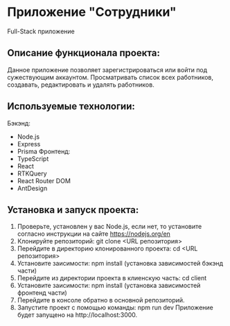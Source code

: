 # Приложение "Cотрудники"
Full-Stack приложение

## Описание функционала проекта:
Данное приложение позволяет зарегистрироваться или войти под сужествующим аккаунтом. Просматривать список всех работников, создавать, редактировать и удалять работников.

## Используемые технологии:
Бэкэнд:
- Node.js
- Express
- Prisma
Фронтенд:
- TypeScript
- React
- RTKQuery
- React Router DOM
- AntDesign


## Установка и запуск проекта:
1. Проверьте, установлен у вас Node.js, если нет, то установите согласно инструкции на сайте https://nodejs.org/en
2. Клонируйте репозиторий: git clone <URL репозитория>
3. Перейдите в директорию клонированного проекта: cd <URL репозитория>
4. Установите заисимости: npm install (установка зависимостей бэкэнд части)
5. Перейдите из директории проекта в клиенскую часть: cd client
6. Установите заисимости: npm install (установка зависимостей фронтенд части)
7. Перейдите в консоле обратно в основной репозиторий.
8. Запустите проект с помощью команды: npm run dev 
Приложение будет запущено на http://localhost:3000.

